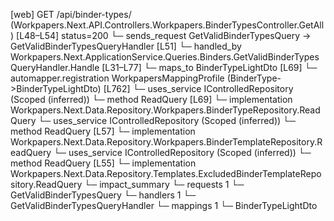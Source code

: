 [web] GET /api/binder-types/  (Workpapers.Next.API.Controllers.Workpapers.BinderTypesController.GetAll)  [L48–L54] status=200
  └─ sends_request GetValidBinderTypesQuery -> GetValidBinderTypesQueryHandler [L51]
    └─ handled_by Workpapers.Next.ApplicationService.Queries.Binders.GetValidBinderTypesQueryHandler.Handle [L31–L77]
      └─ maps_to BinderTypeLightDto [L69]
        └─ automapper.registration WorkpapersMappingProfile (BinderType->BinderTypeLightDto) [L762]
      └─ uses_service IControlledRepository<BinderType> (Scoped (inferred))
        └─ method ReadQuery [L69]
          └─ implementation Workpapers.Next.Data.Repository.Workpapers.BinderTypeRepository.ReadQuery
      └─ uses_service IControlledRepository<BinderTemplate> (Scoped (inferred))
        └─ method ReadQuery [L57]
          └─ implementation Workpapers.Next.Data.Repository.Workpapers.BinderTemplateRepository.ReadQuery
      └─ uses_service IControlledRepository<ExcludedBinderTemplate> (Scoped (inferred))
        └─ method ReadQuery [L55]
          └─ implementation Workpapers.Next.Data.Repository.Templates.ExcludedBinderTemplateRepository.ReadQuery
  └─ impact_summary
    └─ requests 1
      └─ GetValidBinderTypesQuery
    └─ handlers 1
      └─ GetValidBinderTypesQueryHandler
    └─ mappings 1
      └─ BinderTypeLightDto


